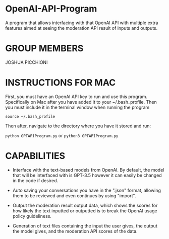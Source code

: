 # OpenAI-API-Program
A program that allows interfacing with that OpenAI API with multiple extra features aimed at seeing the moderation API result of inputs and outputs.

# GROUP MEMBERS 
JOSHUA PICCHIONI

# INSTRUCTIONS FOR MAC 
First, you must have an OpenAI API key to run and use this program. Specifically on Mac after you have added it to your ~/.bash_profile. Then you must include it in the terminal window when running the program 

 `source ~/.bash_profile`

Then after, navigate to the directory where you have it stored and run:

`python GPTAPIProgram.py`
or
`python3 GPTAPIProgram.py`

# CAPABILITIES
-  Interface with the text-based models from OpenAI. By default, the model that will be interfaced with is GPT-3.5 however it can easily be changed in the code if desired.

- Auto saving your conversations you have in the ".json" format, allowing them to be reviewed and even continues by using "import".

-  Output the moderation result output data, which shows the scores for how likely the text inputted or outputted is to break the OpenAI usage policy guideliness.

- Generation of text files containing the input the user gives, the output the model gives, and the moderation API scores of the data.
